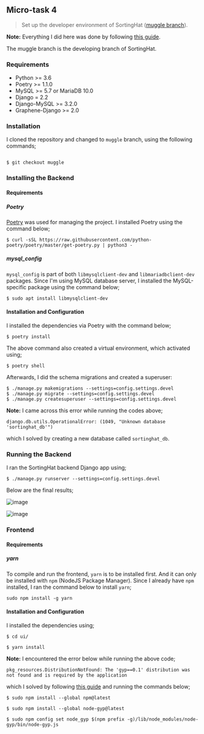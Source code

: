 ## Micro-task 4

> Set up the developer environment of SortingHat ([muggle branch](https://github.com/chaoss/grimoirelab-sortinghat/tree/muggle)).

**Note:** Everything I did here was done by following [this guide](https://github.com/chaoss/grimoirelab-sortinghat/tree/muggle).

The muggle branch is the developing branch of SortingHat.

### Requirements

- Python >= 3.6
- Poetry >= 1.1.0
- MySQL >= 5.7 or MariaDB 10.0
- Django = 2.2
- Django-MySQL >= 3.2.0
- Graphene-Django >= 2.0

### Installation

I cloned the repository and changed to `muggle` branch, using the following
commands;

```$ git clone https://github.com/chaoss/grimoirelab-sortinghat

$ git checkout muggle
```

### Installing the Backend

#### Requirements

##### Poetry

[Poetry](https://python-poetry.org/docs/) was used for managing the project. I installed Poetry using the command below;

```$ curl -sSL https://raw.githubusercontent.com/python-poetry/poetry/master/get-poetry.py | python3 -```

##### mysql_config

`mysql_config` is part of both `libmysqlclient-dev` and `libmariadbclient-dev` packages. 
Since I'm using MySQL database server, I installed the MySQL-specific package using the command below;

```$ sudo apt install libmysqlclient-dev```

#### Installation and Configuration

I installed the dependencies via Poetry with the command below;

```$ poetry install```

The above command also created a virtual environment, which activated using;

```$ poetry shell```

Afterwards, I did the schema migrations and created a superuser:

```
$ ./manage.py makemigrations --settings=config.settings.devel
$ ./manage.py migrate --settings=config.settings.devel
$ ./manage.py createsuperuser --settings=config.settings.devel
```
**Note:** I came across this error while running the codes above;

```django.db.utils.OperationalError: (1049, "Unknown database 'sortinghat_db'")```

which I solved by creating a new database called `sortinghat_db`.

### Running the Backend

I ran the SortingHat backend Django app using;

`$ ./manage.py runserver --settings=config.settings.devel`

Below are the final results;

![image](https://user-images.githubusercontent.com/45284829/113215123-541c4d00-9272-11eb-9fba-007d326b0e60.png)

![image](https://user-images.githubusercontent.com/45284829/113215523-defd4780-9272-11eb-8550-1ce79a2693ce.png)

### Frontend

#### Requirements

##### yarn

To compile and run the frontend, `yarn` is to be installed first. 
And it can only be installed with `npm` (NodeJS Package Manager).
Since I already have `npm` installed, I ran the command below to install `yarn`;

`sudo npm install -g yarn`

#### Installation and Configuration

I installed the dependencies using;

```
$ cd ui/

$ yarn install
```

**Note:** I encountered the error below while running the above code;

```
pkg_resources.DistributionNotFound: The 'gyp==0.1' distribution was not found and is required by the application
```

which I solved by following [this guide](https://github.com/nodejs/node-gyp/issues/2273) 
and running the commands below;

```
$ sudo npm install --global npm@latest

$ sudo npm install --global node-gyp@latest

$ sudo npm config set node_gyp $(npm prefix -g)/lib/node_modules/node-gyp/bin/node-gyp.js
